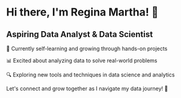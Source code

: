 # Hi there, I'm Regina Martha! 👋
## Aspiring Data Analyst & Data Scientist

🌱 Currently self-learning and growing through hands-on projects

📊 Excited about analyzing data to solve real-world problems

🔍 Exploring new tools and techniques in data science and analytics

Let's connect and grow together as I navigate my data journey! 🚀

<!---
martharegina/martharegina is a ✨ special ✨ repository because its `README.md` (this file) appears on your GitHub profile.
You can click the Preview link to take a look at your changes.
--->
